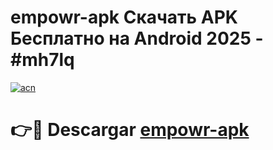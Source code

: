 # empowr-apk Скачать APK Бесплатно на Android 2025 - #mh7lq

[![acn](https://github.com/user-attachments/assets/0f9c940e-d8b0-45ae-aac7-cd30a18b3e1c)](https://apps.freeplayer.one?title=empowr-apk&ref=9RF)

# 👉🔴 Descargar [empowr-apk](https://apps.freeplayer.one?title=empowr-apk&ref=9RF)